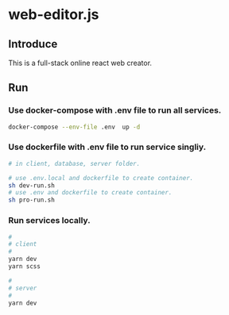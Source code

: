 # web-editor.js

## Introduce
This is a full-stack online react web creator.

## Run

### Use docker-compose with .env file to run all services.
```sh
docker-compose --env-file .env  up -d
```

### Use dockerfile with .env file to run service singliy.
```sh
# in client, database, server folder.

# use .env.local and dockerfile to create container.
sh dev-run.sh
# use .env and dockerfile to create container.
sh pro-run.sh
```

### Run services locally.
```sh
#
# client
#
yarn dev
yarn scss

#
# server
#
yarn dev
```